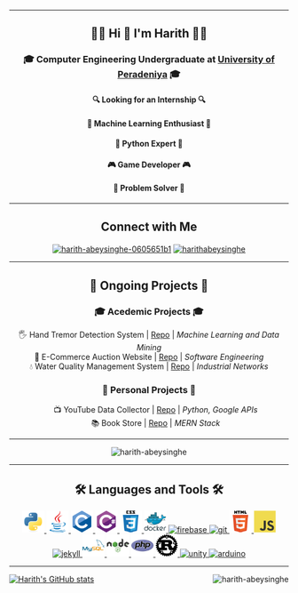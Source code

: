 <!--
**harith-abeysinghe/harith-abeysinghe** is a ✨ _special_ ✨ repository because its `README.md` (this file) appears on your GitHub profile.

Here are some ideas to get you started:

- 🔭 I’m currently working on ...
- 🌱 I’m currently learning Computer Engineering
- 👯 I’m looking to collaborate on ...
- 🤔 I’m looking for help with ...
- 💬 Ask me about ...
- 📫 How to reach me: ...
- ⚡ Fun fact: ...
-->
---
<div align="center">
  <h2>👨‍💻 Hi 👋 I'm Harith 👨‍💻</h2>
  <h3>🎓 Computer Engineering Undergraduate at <a href="https://www.pdn.ac.lk/">University of Peradeniya</a> 🎓</h3>
  <h4>🔍 Looking for an Internship 🔍</h4>
  <h4>🤖 Machine Learning Enthusiast 🤖</h4>
  <h4>🐍 Python Expert 🐍</h4>
  <h4>🎮 Game Developer 🎮</h4>
  <h4>🧩 Problem Solver 🧩</h4>
</div>


<!--<h5 align="center"> <center><a align="center" href="https://github.com/ryo-ma/github-profile-trophy"><img src="https://github-profile-trophy.vercel.app/?username=harith-abeysinghe&title=MultiLanguage,Commits,PullRequest,Repositories,Reviews&theme=onedark" alt="harith-abeysinghe" /></a></center> </h5>--->

---
<h2 align="center">Connect with Me</h2>
<p align="center">
<a href="https://linkedin.com/in/harith-abeysinghe-0605651b1" target="blank"><img align="center" src="https://raw.githubusercontent.com/rahuldkjain/github-profile-readme-generator/master/src/images/icons/Social/linked-in-alt.svg" alt="harith-abeysinghe-0605651b1" height="30" width="40" /></a>
<a href="https://www.hackerrank.com/harithabeysinghe" target="blank"><img align="center" src="https://raw.githubusercontent.com/rahuldkjain/github-profile-readme-generator/master/src/images/icons/Social/hackerrank.svg" alt="harithabeysinghe" height="30" width="40" /></a>

---
<div align="center">
  <h2>🔧 Ongoing Projects 🔧</h2>

  <h3>🎓 Acedemic Projects 🎓</h3>
  <p>
  🖐️ Hand Tremor Detection System | <a href="https://github.com/harith-abeysinghe/e19-co544-Hand-Tremor-Prediction-System">Repo</a> | <em>Machine Learning and Data Mining</em><br>
  🛒 E-Commerce Auction Website | <a href="https://github.com/cepdnaclk/e19-co328-Ecommerce-Auction-Website">Repo</a> | <em>Software Engineering</em><br>
  💧 Water Quality Management System | <a href="https://github.com/cepdnaclk/e19-co326-water-quality-management-system">Repo</a> | <em>Industrial Networks</em>
</p>


  <h3>🚀 Personal Projects 🚀</h3>
  <p>
    <ul>
📺 YouTube Data Collector | <a href="https://github.com/harith-abeysinghe/Youtube_Data_Collector">Repo</a> | <em>Python, Google APIs</em></br>
📚 Book Store | <a href="https://github.com/harith-abeysinghe/Book_Store_MERN">Repo</a> | <em>MERN Stack</em></br>

  </p>
</div>




---
 
<p align="center"> <img src="https://komarev.com/ghpvc/?username=harith-abeysinghe&label=Profile%20Views&color=0056b3&style=flat-square" alt="harith-abeysinghe" /> </p>


---
<h2 align="center">🛠️ Languages and Tools 🛠️</h2>
<p align="center"> 
  <a href="https://www.python.org" target="_blank" rel="noreferrer"> 
    <img src="https://raw.githubusercontent.com/devicons/devicon/master/icons/python/python-original.svg" alt="python" width="40" height="40"/> 
  </a> 
 <a href="https://www.java.com" target="_blank" rel="noreferrer"> 
    <img src="https://raw.githubusercontent.com/devicons/devicon/master/icons/java/java-original.svg" alt="java" width="40" height="40"> 
  </a> 
  <a href="https://www.cprogramming.com/" target="_blank" rel="noreferrer"> 
    <img src="https://raw.githubusercontent.com/devicons/devicon/master/icons/c/c-original.svg" alt="c" width="40" height="40"/> 
  </a> 
  <a href="https://www.w3schools.com/cs/" target="_blank" rel="noreferrer"> 
    <img src="https://raw.githubusercontent.com/devicons/devicon/master/icons/csharp/csharp-original.svg" alt="csharp" width="40" height="40"/> 
  </a> 
  <a href="https://www.w3schools.com/css/" target="_blank" rel="noreferrer"> 
    <img src="https://raw.githubusercontent.com/devicons/devicon/master/icons/css3/css3-original-wordmark.svg" alt="css3" width="40" height="40"/> 
  </a> 
  <a href="https://www.docker.com/" target="_blank" rel="noreferrer"> 
    <img src="https://raw.githubusercontent.com/devicons/devicon/master/icons/docker/docker-original-wordmark.svg" alt="docker" width="40" height="40"/> 
  </a> 
  <a href="https://firebase.google.com/" target="_blank" rel="noreferrer"> 
    <img src="https://www.vectorlogo.zone/logos/firebase/firebase-icon.svg" alt="firebase" width="40" height="40"/> 
  </a> 
  <a href="https://git-scm.com/" target="_blank" rel="noreferrer"> 
    <img src="https://www.vectorlogo.zone/logos/git-scm/git-scm-icon.svg" alt="git" width="40" height="40"/> 
  </a> 
  <a href="https://www.w3.org/html/" target="_blank" rel="noreferrer"> 
    <img src="https://raw.githubusercontent.com/devicons/devicon/master/icons/html5/html5-original-wordmark.svg" alt="html5" width="40" height="40"/> 
  </a> 
  <a href="https://developer.mozilla.org/en-US/docs/Web/JavaScript" target="_blank" rel="noreferrer"> 
    <img src="https://raw.githubusercontent.com/devicons/devicon/master/icons/javascript/javascript-original.svg" alt="javascript" width="40" height="40"/> 
  </a> 
  <a href="https://jekyllrb.com/" target="_blank" rel="noreferrer"> 
    <img src="https://www.vectorlogo.zone/logos/jekyllrb/jekyllrb-icon.svg" alt="jekyll" width="40" height="40"/> 
  </a> 
  <a href="https://www.mysql.com/" target="_blank" rel="noreferrer"> 
    <img src="https://raw.githubusercontent.com/devicons/devicon/master/icons/mysql/mysql-original-wordmark.svg" alt="mysql" width="40" height="40"/> 
  </a> 
  <a href="https://nodejs.org" target="_blank" rel="noreferrer"> 
    <img src="https://raw.githubusercontent.com/devicons/devicon/master/icons/nodejs/nodejs-original-wordmark.svg" alt="nodejs" width="40" height="40"/>
  </a>
  <a href="https://www.php.net" target="_blank" rel="noreferrer"> 
    <img src="https://raw.githubusercontent.com/devicons/devicon/master/icons/php/php-original.svg" alt="php" width="40" height="40"/> 
  </a> 
  <a href="https://www.rust-lang.org" target="_blank" rel="noreferrer"> 
    <img src="https://raw.githubusercontent.com/devicons/devicon/master/icons/rust/rust-plain.svg" alt="rust" width="40" height="40"> 
  </a>
  <a href="https://unity.com/" target="_blank" rel="noreferrer"> 
    <img src="https://www.vectorlogo.zone/logos/unity3d/unity3d-icon.svg" alt="unity" width="40" height="40"/> 
  </a> 
 <a href="https://www.arduino.cc/" target="_blank" rel="noreferrer"> 
  <img src="https://cdn.worldvectorlogo.com/logos/arduino-1.svg" alt="arduino" width="40" height="40"/> 
</a> 

 </p>

---
 
<p><a href="https://github.com/harith-abeysinghe" style="text-align: left;"><img src="https://github-readme-stats.vercel.app/api?username=harith-abeysinghe&theme=transparent&show_icons=true&hide_rank=true" alt="Harith's GitHub stats"></a><img align="right" src="https://github-readme-stats-sigma-five.vercel.app/api/top-langs?username=harith-abeysinghe&show_icons=true&theme=dark&locale=en&layout=compact" alt="harith-abeysinghe" /></p>




